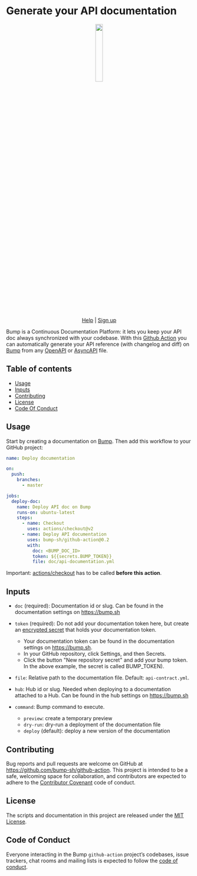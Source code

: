 # Generate your API documentation

<p align="center">
  <img width="20%" src="https://bump.sh/icon-default-large.png" />
</p>

<p align="center">
  <a href="https://help.bump.sh/">Help</a> |
  <a href="https://bump.sh/users/sign_up">Sign up</a>
</p>

Bump is a Continuous Documentation Platform: it lets you keep your API doc always synchronized with your codebase. With this [Github Action](https://github.com/actions) you can automatically generate your API reference (with changelog and diff) on [Bump](https://bump.sh) from any [OpenAPI](https://github.com/OAI/OpenAPI-Specification) or [AsyncAPI](https://github.com/asyncapi/asyncapi) file.

## Table of contents

* [Usage](#usage)
* [Inputs](#inputs)
* [Contributing](#contributing)
* [License](#license)
* [Code Of Conduct](#code-of-conduct)

## Usage

Start by creating a documentation on [Bump](https://bump.sh). Then add this workflow to your GitHub project:

```yaml
name: Deploy documentation

on:
  push:
    branches:
      - master

jobs:
  deploy-doc:
    name: Deploy API doc on Bump
    runs-on: ubuntu-latest
    steps:
      - name: Checkout
        uses: actions/checkout@v2
      - name: Deploy API documentation
        uses: bump-sh/github-action@0.2
        with:
          doc: <BUMP_DOC_ID>
          token: ${{secrets.BUMP_TOKEN}}
          file: doc/api-documentation.yml
```

Important: [actions/checkout](https://github.com/actions/checkout) has to be called **before this action**.


## Inputs

* `doc` (required): Documentation id or slug. Can be found in the documentation settings on https://bump.sh

* `token` (required): Do not add your documentation token here, but create an [encrypted secret](https://help.github.com/en/actions/automating-your-workflow-with-github-actions/creating-and-using-encrypted-secrets) that holds your documentation token.

  * Your documentation token can be found in the documentation settings on https://bump.sh.
  * In your GitHub repository, click Settings, and then Secrets.
  * Click the button "New repository secret" and add your bump token. In the above example, the secret is called BUMP_TOKEN).

* `file`: Relative path to the documentation file. Default: `api-contract.yml`.

* `hub`: Hub id or slug. Needed when deploying to a documentation attached to a Hub. Can be found in the hub settings on https://bump.sh

* `command`: Bump command to execute.

  * `preview`: create a temporary preview
  * `dry-run`: dry-run a deployment of the documentation file
  * `deploy` (default): deploy a new version of the documentation

## Contributing

Bug reports and pull requests are welcome on GitHub at https://github.com/bump-sh/github-action. This project is intended to be a safe, welcoming space for collaboration, and contributors are expected to adhere to the [Contributor Covenant](http://contributor-covenant.org) code of conduct.

## License

The scripts and documentation in this project are released under the [MIT License](LICENSE).

## Code of Conduct

Everyone interacting in the Bump `github-action` project’s codebases, issue trackers, chat rooms and mailing lists is expected to follow the [code of conduct](https://github.com/bump-sh/github-action/blob/master/CODE_OF_CONDUCT.md).
